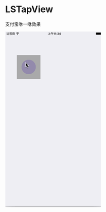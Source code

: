 # LSTapView
支付宝咻一咻效果

![image](https://github.com/lsmakethebest/LSTapView/blob/master/images/show.gif)